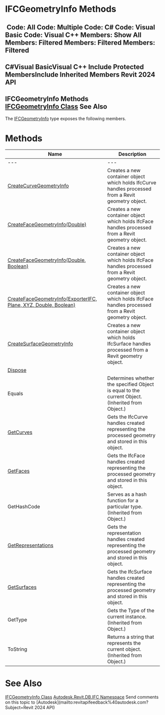 # IFCGeometryInfo Methods

﻿
 Code: All Code: Multiple Code: C# Code: Visual Basic Code: Visual C++  Members: Show All Members: Filtered Members: Filtered Members: Filtered   
---  
C#Visual BasicVisual C++
Include Protected MembersInclude Inherited Members
Revit 2024 API  
---  
IFCGeometryInfo Methods  
[IFCGeometryInfo Class](741c57df-a409-ea0d-8cb8-edc93c19b74d.md "IFCGeometryInfo Class") See Also  
---  
The [IFCGeometryInfo](741c57df-a409-ea0d-8cb8-edc93c19b74d.md "IFCGeometryInfo Class") type exposes the following members.
# Methods
| Name | Description |
| --- | --- |
| --- | --- | --- |
| [CreateCurveGeometryInfo](8adbbf9e-7f24-1d07-e988-ac49aac70700.md "CreateCurveGeometryInfo Method") | Creates a new container object which holds IfcCurve handles processed from a Revit geometry object. |
| [CreateFaceGeometryInfo(Double)](a2dd5b4f-d787-c938-3b71-16750d5aeccf.md "CreateFaceGeometryInfo Method \(Double\)") | Creates a new container object which holds IfcFace handles processed from a Revit geometry object. |
| [CreateFaceGeometryInfo(Double, Boolean)](4dba723d-b758-0962-7812-113f6bab9cf2.md "CreateFaceGeometryInfo Method \(Double, Boolean\)") | Creates a new container object which holds IfcFace handles processed from a Revit geometry object. |
| [CreateFaceGeometryInfo(ExporterIFC, Plane, XYZ, Double, Boolean)](ac4f4f60-c2dc-57bb-03ad-29c67e13e50c.md "CreateFaceGeometryInfo Method \(ExporterIFC, Plane, XYZ, Double, Boolean\)") | Creates a new container object which holds IfcFace handles processed from a Revit geometry object. |
| [CreateSurfaceGeometryInfo](f8c08a08-7bf4-48b3-73e9-f34a449bc890.md "CreateSurfaceGeometryInfo Method") | Creates a new container object which holds IfcSurface handles processed from a Revit geometry object. |
| [Dispose](6c435da1-0a13-3db8-1aac-98df23087759.md "Dispose Method") |
| Equals | Determines whether the specified Object is equal to the current Object. (Inherited from Object.) |
| [GetCurves](d499bdaa-b2a6-caea-3ee1-6c9e74d0abbf.md "GetCurves Method") | Gets the IfcCurve handles created representing the processed geometry and stored in this object. |
| [GetFaces](75cb7394-3f9b-5aff-48cd-d097eb4553ba.md "GetFaces Method") | Gets the IfcFace handles created representing the processed geometry and stored in this object. |
| GetHashCode | Serves as a hash function for a particular type.  (Inherited from Object.) |
| [GetRepresentations](87d64bab-218f-7dab-8e0a-7e2a8be2543f.md "GetRepresentations Method") | Gets the representation handles created representing the processed geometry and stored in this object. |
| [GetSurfaces](70ea4451-78f1-6a56-2d5d-c062edbd4f1f.md "GetSurfaces Method") | Gets the IfcSurface handles created representing the processed geometry and stored in this object. |
| GetType | Gets the Type of the current instance. (Inherited from Object.) |
| ToString | Returns a string that represents the current object. (Inherited from Object.) |

# See Also
[IFCGeometryInfo Class](741c57df-a409-ea0d-8cb8-edc93c19b74d.md "IFCGeometryInfo Class")
[Autodesk.Revit.DB.IFC Namespace](b823fafb-1ba1-896b-4097-142c2817ce74.md "Autodesk.Revit.DB.IFC Namespace")
Send comments on this topic to [Autodesk](mailto:revitapifeedback%40autodesk.com?Subject=Revit 2024 API)